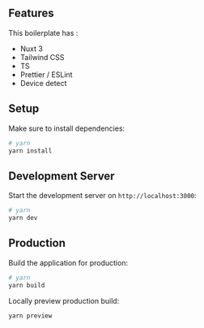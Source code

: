 ## Features

This boilerplate has :

- Nuxt 3
- Tailwind CSS
- TS
- Prettier / ESLint
- Device detect

## Setup

Make sure to install dependencies:

```bash
# yarn
yarn install
```

## Development Server

Start the development server on `http://localhost:3000`:

```bash
# yarn
yarn dev
```

## Production

Build the application for production:

```bash
# yarn
yarn build
```

Locally preview production build:

```bash
yarn preview
```
